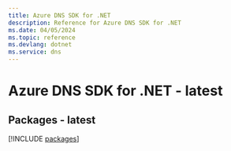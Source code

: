 ```yaml
---
title: Azure DNS SDK for .NET
description: Reference for Azure DNS SDK for .NET
ms.date: 04/05/2024
ms.topic: reference
ms.devlang: dotnet
ms.service: dns
---
```

# Azure DNS SDK for .NET - latest
## Packages - latest
[!INCLUDE [packages](dns-index.md)]